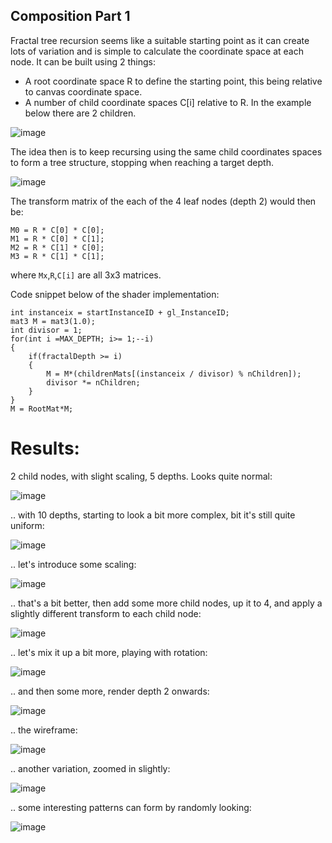 ## Composition Part 1

Fractal tree recursion seems like a suitable starting point as it can create lots of variation and is simple to calculate the coordinate space at each node. It can be built using 2 things:

+ A root coordinate space R to define the starting point, this being relative to canvas coordinate space. 
+ A number of child coordinate spaces C[i] relative to R. In the example below there are 2 children.

![image](../project_images/overview_coordspaces.png?raw=true "image")

The idea then is to keep recursing using the same child coordinates spaces to form a tree structure, stopping when reaching a target depth.

![image](../project_images/overview_recursion.png?raw=true "image")

The transform matrix of the each of the 4 leaf nodes (depth 2) would then be:

```
M0 = R * C[0] * C[0]; 
M1 = R * C[0] * C[1];
M2 = R * C[1] * C[0]; 
M3 = R * C[1] * C[1]; 
```

where ```Mx```,```R```,```C[i]``` are all 3x3 matrices. 

Code snippet below of the shader implementation:

```
int instanceix = startInstanceID + gl_InstanceID;
mat3 M = mat3(1.0);
int divisor = 1;
for(int i =MAX_DEPTH; i>= 1;--i)
{
	if(fractalDepth >= i)
	{
		M = M*(childrenMats[(instanceix / divisor) % nChildren]);
		divisor *= nChildren;
	}
}
M = RootMat*M;
```

# Results: #

2 child nodes, with slight scaling, 5 depths.  Looks quite normal:

![image](../project_images/comp/fractal1.png?raw=true "image")

.. with 10 depths, starting to look a bit more complex, bit it's still quite uniform:

![image](../project_images/comp/fractal2.png?raw=true "image")

.. let's introduce some scaling:

![image](../project_images/comp/fractal3.png?raw=true "image")

.. that's a bit better, then add some more child nodes, up it to 4, and apply a slightly different transform to each child node:

![image](../project_images/comp/fractal4.png?raw=true "image")

.. let's mix it up a bit more, playing with rotation:

![image](../project_images/comp/fractal5.png?raw=true "image")

.. and then some more, render depth 2 onwards:

![image](../project_images/comp/fractal6.png?raw=true "image")

.. the wireframe:

![image](../project_images/comp/wireframe1.PNG?raw=true "image")


.. another variation, zoomed in slightly:

![image](../project_images/comp/fractal7.png?raw=true "image")

.. some interesting patterns can form by randomly looking:

![image](../project_images/comp/fractal8.png?raw=true "image")


